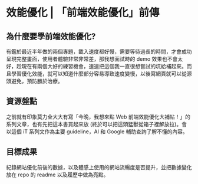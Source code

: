 # 效能優化 | 「前端效能優化」前傳
## 為什麼要學前端效能優化?
有鑑於最近半年做的兩個專題，載入速度都好慢，需要等待過長的時間，才會成功呈現完整畫面，使用者體驗非常非常差，那我想面試時的 demo 效果也不會太好，趁現在有兩個大好的練習機會，速速把這個我一直很想嘗試的坑給補起來。而且學習優化效能，就可以知道什麼部分容易導致速度變慢，以後寫網頁就可以從源頭避免，預防勝於治療。

## 資源盤點
之前就有印象莫力全大大有寫「今晚，我想來點 Web 前端效能優化大補帖！」的系列文章，也有先把這本書買起來放 (終於可以把這頭猛獸從箱子裡解放拉)。會以這個 iT 系列文作為主要 guideline，AI 和 Google 輔助查詢了解不懂的內容。

## 目標成果
紀錄網站優化前後的數據，以及體感上使用的網站流暢度是否提升，並把數據變化放在 repo 的 readme 以及履歷中做為亮點。
